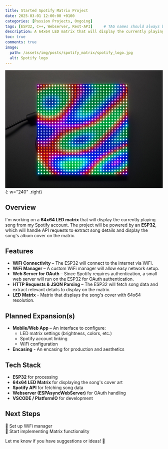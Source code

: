 ```yaml
---
title: Started Spotify Matrix Project
date: 2025-03-01 12:00:00 +0100
categories: [Passion Projects, Ongoing]
tags: [ESP32, C++, Webserver, Rest-API]     # TAG names should always be lowercase
description: A 64x64 LED matrix that will display the currently playing song from my Spotify account
toc: true
comments: true
image:
  path: /assets/img/posts/spotify_matrix/spotify_logo.jpg
  alt: Spotify logo
---
```

![LED Matrix Example](/assets/img/posts/spotify_matrix/led_matrix_example.jpg){: w="240" .right}
## Overview
I'm working on a **64x64 LED matrix** that will display the currently playing song from my Spotify account. The project will be powered by an **ESP32**, which will handle API requests to extract song details and display the song's album cover on the matrix.

## Features
- **WiFi Connectivity** – The ESP32 will connect to the internet via WiFi.
- **WiFi Manager** – A custom WiFi manager will allow easy network setup.
- **Web Server for OAuth** – Since Spotify requires authentication, a small web server will run on the ESP32 for OAuth authentication.
- **HTTP Requests & JSON Parsing** – The ESP32 will fetch song data and extract relevant details to display on the matrix.
- **LED Matrix** - Matrix that displays the song's cover with 64x64 resolution.

## Planned Expansion(s)
- **Mobile/Web App** – An interface to configure:
   - LED matrix settings (brightness, colors, etc.)
   - Spotify account linking
   - WiFi configuration
- **Encasing** - An encasing for production and aesthetics

## Tech Stack
- **ESP32** for processing
- **64x64 LED Matrix** for displaying the song's cover art
- **Spotify API** for fetching song data
- **Webserver (ESPAsyncWebServer)** for OAuth handling
- **VSCODE / PlatformIO** for development

## Next Steps
🔧 Set up WiFi manager <br>
🔧 Start implementing Matrix functionality

Let me know if you have suggestions or ideas! 🚀
